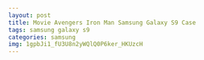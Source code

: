 ```yaml
---
layout: post
title: Movie Avengers Iron Man Samsung Galaxy S9 Case
tags: samsung galaxy s9
categories: samsung
img: 1gpbJi1_fU3U8n2yWQlQ0P6ker_HKUzcH
---
```

